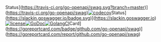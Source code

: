 Status](https://travis-ci.org/go-openapi/swag.svg?branch=master)](https://travis-ci.org/go-openapi/swag)[![codecov](https://codecov.io/gh/go-openapi/swag/branch/master/graph/badge.svg)](https://codecov.io/gh/go-openapi/swag)Status](https://slackin.goswagger.io/badge.svg)](https://slackin.goswagger.io)[![license](http://img.shields.io/badge/license-Apache%20v2-orange.svg)](https://raw.githubusercontent.com/go-openapi/swag/master/LICENSE)[![GoDoc](https://godoc.org/github.com/go-openapi/swag?status.svg)](http://godoc.org/github.com/go-openapi/swag)[![GolangCI](https://golangci.com/badges/github.com/go-openapi/swag.svg)](https://golangci.com)Card](https://goreportcard.com/badge/github.com/go-openapi/swag)](https://goreportcard.com/report/github.com/go-openapi/swag)